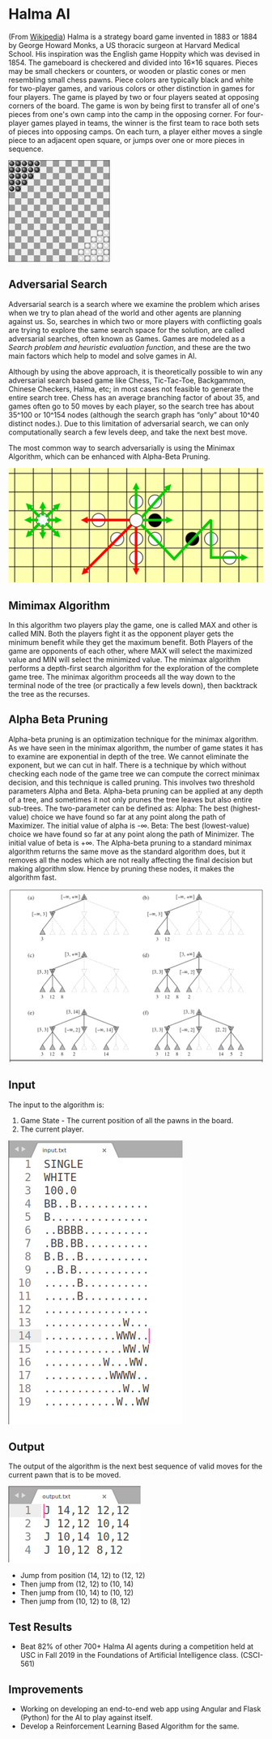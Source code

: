 # Halma AI

(From [Wikipedia](https://en.wikipedia.org/wiki/Halma)) Halma is a strategy board game invented in 1883 or 1884 by George Howard Monks, a US thoracic surgeon at Harvard Medical School. His inspiration was the English game Hoppity which was devised in 1854. The gameboard is checkered and divided into 16×16 squares. Pieces may be small checkers or counters, or wooden or plastic cones or men resembling small chess pawns. Piece colors are typically black and white for two-player games, and various colors or other distinction in games for four players. The game is played by two or four players seated at opposing corners of the board. The game is won by being first to transfer all of one's pieces from one's own camp into the camp in the opposing corner. For four-player games played in teams, the winner is the first team to race both sets of pieces into opposing camps. On each turn, a player either moves a single piece to an adjacent open square, or jumps over one or more pieces in sequence.

![Image from Wiki](https://github.com/pranavmswamy/halma/blob/master/images/200px-Halma_2_jugadores.svg.png)

## Adversarial Search

Adversarial search is a search where we examine the problem which arises when we try to plan ahead of the world and other agents are planning against us. So, searches in which two or more players with conflicting goals are trying to explore the same search space for the solution, are called adversarial searches, often known as Games. Games are modeled as a *Search problem and heuristic evaluation function*, and these are the two main factors which help to model and solve games in AI.

Although by using the above approach, it is theoretically possible to win any adversarial search based game like Chess, Tic-Tac-Toe, Backgammon, Chinese Checkers, Halma, etc; in most cases not feasible to generate the entire search tree. Chess has an average branching factor of about 35,
and games often go to 50 moves by each player, so the search tree has about 35^100 or 10^154 nodes (although the search graph has “only” about 10^40 distinct nodes.). Due to this limitation of adversarial search, we can only computationally search a few levels deep, and take the next best move.

The most common way to search adversarially is using the Minimax Algorithm, which can be enhanced with Alpha-Beta Pruning.

![Image of Halma](https://github.com/pranavmswamy/halma/blob/master/images/1200px-Halma_game_2.svg.png)

## Mimimax Algorithm

In this algorithm two players play the game, one is called MAX and other is called MIN. Both the players fight it as the opponent player gets the minimum benefit while they get the maximum benefit. Both Players of the game are opponents of each other, where MAX will select the maximized value and MIN will select the minimized value. The minimax algorithm performs a depth-first search algorithm for the exploration of the complete game tree. The minimax algorithm proceeds all the way down to the terminal node of the tree (or practically a few levels down), then backtrack the tree as the recurses.

## Alpha Beta Pruning

Alpha-beta pruning is an optimization technique for the minimax algorithm. As we have seen in the minimax algorithm, the number of game states it has to examine are exponential in depth of the tree. We cannot eliminate the exponent, but we can cut in half. There is a technique by which without checking each node of the game tree we can compute the correct minimax decision, and this technique is called pruning. This involves two threshold parameters Alpha and Beta.
Alpha-beta pruning can be applied at any depth of a tree, and sometimes it not only prunes the tree leaves but also entire sub-trees.
The two-parameter can be defined as:
  Alpha: The best (highest-value) choice we have found so far at any point along the path of Maximizer. The initial value of alpha is -∞.
  Beta: The best (lowest-value) choice we have found so far at any point along the path of Minimizer. The initial value of beta is +∞.
The Alpha-beta pruning to a standard minimax algorithm returns the same move as the standard algorithm does, but it removes all the nodes which are not really affecting the final decision but making algorithm slow. Hence by pruning these nodes, it makes the algorithm fast.

![Image of Alpha Beta Pruning](https://github.com/pranavmswamy/halma/blob/master/images/Screenshot%20from%202020-10-12%2021-43-09.png)

## Input

The input to the algorithm is:
1) Game State - The current position of all the pawns in the board.
2) The current player.

![Image of input](https://github.com/pranavmswamy/halma/blob/master/images/Screenshot%20from%202020-10-12%2021-53-13.png)

## Output

The output of the algorithm is the next best sequence of valid moves for the current pawn that is to be moved.

![Image of Output](https://github.com/pranavmswamy/halma/blob/master/images/Screenshot%20from%202020-10-12%2021-53-35.png)

- Jump from position (14, 12) to (12, 12)
- Then jump from (12, 12) to (10, 14)
- Then jump from (10, 14) to (10, 12)
- Then jump from (10, 12) to (8, 12)

## Test Results
- Beat 82% of other 700+ Halma AI agents during a competition held at USC in Fall 2019 in the Foundations of Artificial Intelligence class. (CSCI-561)

## Improvements
- Working on developing an end-to-end web app using Angular and Flask (Python) for the AI to play against itself.
- Develop a Reinforcement Learning Based Algorithm for the same.
